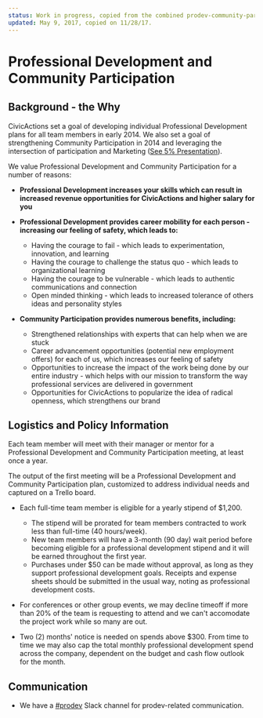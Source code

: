 ```yaml
---
status: Work in progress, copied from the combined prodev-community-participation file before it was split into two topics
updated: May 9, 2017, copied on 11/28/17.
---
```


# Professional Development and Community Participation

## Background - the Why

CivicActions set a goal of developing individual Professional Development plans for all team members in early 2014. We also set a goal of strengthening Community Participation in 2014 and leveraging the intersection of participation and Marketing ([See 5% Presentation](https://docs.google.com/presentation/d/1GuEXsq8m80Sl9Jk2GE_b2oKsk38F11Vc5m7B8M8rGaA/edit#slide=id.g235778c_0_2)).

We value Professional Development and Community Participation for a number of reasons:

* **Professional Development increases your skills which can result in increased revenue opportunities for CivicActions and higher salary for you**

* **Professional Development provides career mobility for each person - increasing our feeling of safety, which leads to:**
    * Having the courage to fail - which leads to experimentation, innovation, and learning
    * Having the courage to challenge the status quo - which leads to organizational learning
    * Having the courage to be vulnerable - which leads to authentic communications and connection
    * Open minded thinking - which leads to increased tolerance of others ideas and personality styles

* **Community Participation provides numerous benefits, including:**

    * Strengthened relationships with experts that can help when we are stuck
    * Career advancement opportunities (potential new employment offers) for each of us, which increases our feeling of safety
    * Opportunities to increase the impact of the work being done by our entire industry - which helps with our mission to transform the way professional services are delivered in government
    * Opportunities for CivicActions to popularize the idea of radical openness, which strengthens our brand

## Logistics and Policy Information

Each team member will meet with their manager or mentor for a Professional Development and Community Participation meeting, at least once a year.

The output of the first meeting will be a Professional Development and Community Participation plan, customized to address individual needs and captured on a Trello board.

* Each full-time team member is eligible for a yearly stipend of $1,200.
    * The stipend will be prorated for team members contracted to work less than full-time (40 hours/week).
    * New team members will have a 3-month (90 day) wait period before becoming eligible for a professional development stipend and it will be earned throughout the first year.
    * Purchases under $50 can be made without approval, as long as they support professional development goals. Receipts and expense sheets should be submitted in the usual way, noting as professional development costs.

* For conferences or other group events, we may decline timeoff if more than 20% of the team is requesting to attend and we can't accomodate the project work while so many are out.

* Two (2) months' notice is needed on spends above $300. From time to time we may also cap the total monthly professional development spend across the company, dependent on the budget and cash flow outlook for the month.

## Communication

* We have a [#prodev](https://civicactions.slack.com/messages/prodev) Slack channel for prodev-related communication.
